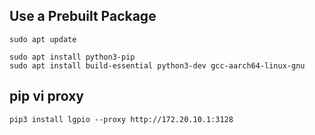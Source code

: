 ## Use a Prebuilt Package
```
sudo apt update

sudo apt install python3-pip
sudo apt install build-essential python3-dev gcc-aarch64-linux-gnu
```
## pip vi proxy 
```
pip3 install lgpio --proxy http://172.20.10.1:3128
```
